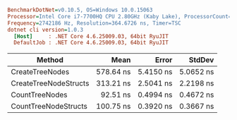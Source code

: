 ``` ini

BenchmarkDotNet=v0.10.5, OS=Windows 10.0.15063
Processor=Intel Core i7-7700HQ CPU 2.80GHz (Kaby Lake), ProcessorCount=8
Frequency=2742186 Hz, Resolution=364.6726 ns, Timer=TSC
dotnet cli version=1.0.3
  [Host]     : .NET Core 4.6.25009.03, 64bit RyuJIT
  DefaultJob : .NET Core 4.6.25009.03, 64bit RyuJIT


```
 |                Method |      Mean |     Error |    StdDev |
 |---------------------- |----------:|----------:|----------:|
 |       CreateTreeNodes | 578.64 ns | 5.4150 ns | 5.0652 ns |
 | CreateTreeNodeStructs | 313.21 ns | 2.5041 ns | 2.2198 ns |
 |        CountTreeNodes |  92.51 ns | 0.4994 ns | 0.4672 ns |
 |  CountTreeNodeStructs | 100.75 ns | 0.3920 ns | 0.3667 ns |
